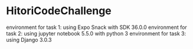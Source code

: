# HitoriCodeChallenge
environment for task 1:
  using Expo Snack with SDK 36.0.0
environment for task 2:
  using jupyter notebook 5.5.0 with python 3
environment for task 3:
  using Django 3.0.3
